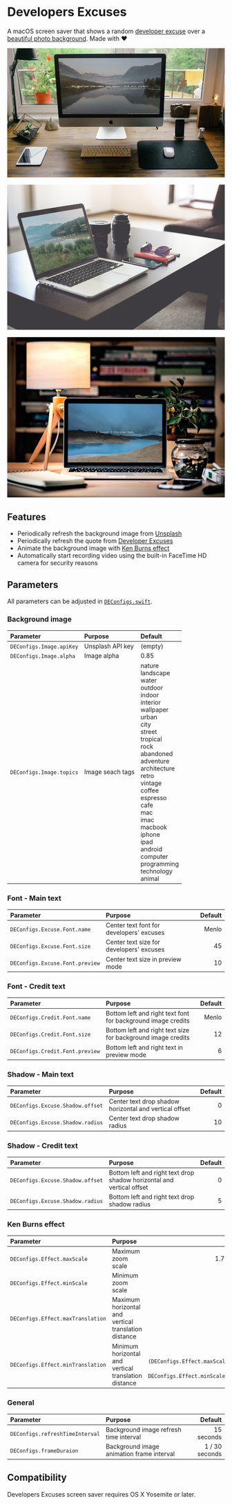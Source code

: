 # Developers Excuses
A macOS screen saver that shows a random [developer excuse](http://www.devexcuses.com) over a [beautiful photo background](https://unsplash.com). Made with ❤

![Screenshot 1](Screenshots/screenshot-1.jpg)

![Screenshot 2](Screenshots/screenshot-2.jpg)

![Screenshot 3](Screenshots/screenshot-3.jpg)

## Features
* Periodically refresh the background image from [Unsplash](https://unsplash.com)
* Periodically refresh the quote from [Developer Excuses](http://www.devexcuses.com)
* Animate the background image with [Ken Burns effect](https://en.wikipedia.org/wiki/Ken_Burns_effect)
* Automatically start recording video using the built-in FaceTime HD camera for security reasons

## Parameters
All parameters can be adjusted in [`DEConfigs.swift`](https://github.com/ayltai/Developers-Excuses/blob/master/DevExcuses/Sources/DEConfigs.swift).

### Background image
| Parameter                | Purpose          | Default                                                                                                                                                                                                                                                                                                                         |
|:-------------------------|:-----------------|:--------------------------------------------------------------------------------------------------------------------------------------------------------------------------------------------------------------------------------------------------------------------------------------------------------------------------------|
| `DEConfigs.Image.apiKey` | Unsplash API key | (empty)                                                                                                                                                                                                                                                                                                                         |
| `DEConfigs.Image.alpha`  | Image alpha      | 0.85                                                                                                                                                                                                                                                                                                                            |
| `DEConfigs.Image.topics` | Image seach tags | nature<br>landscape<br>water<br>outdoor<br>indoor<br>interior<br>wallpaper<br>urban<br>city<br>street<br>tropical<br>rock<br>abandoned<br>adventure<br>architecture<br>retro<br>vintage<br>coffee<br>espresso<br>cafe<br>mac<br>imac<br>macbook<br>iphone<br>ipad<br>android<br>computer<br>programming<br>technology<br>animal |

### Font - Main text
| Parameter                       | Purpose                                  | Default |
|:--------------------------------|:-----------------------------------------|--------:|
| `DEConfigs.Excuse.Font.name`    | Center text font for developers' excuses | Menlo   |
| `DEConfigs.Excuse.Font.size`    | Center text size for developers' excuses | 45      |
| `DEConfigs.Excuse.Font.preview` | Center text size in preview mode         | 10      |

### Font - Credit text
| Parameter                       | Purpose                                                      | Default |
|:--------------------------------|:-------------------------------------------------------------|--------:|
| `DEConfigs.Credit.Font.name`    | Bottom left and right text font for background image credits | Menlo   |
| `DEConfigs.Credit.Font.size`    | Bottom left and right text size for background image credits | 12      |
| `DEConfigs.Credit.Font.preview` | Bottom left and right text in preview mode                   | 6       |

### Shadow - Main text
| Parameter                        | Purpose                                                | Default |
|:---------------------------------|:-------------------------------------------------------|--------:|
| `DEConfigs.Excuse.Shadow.offset` | Center text drop shadow horizontal and vertical offset | 0       |
| `DEConfigs.Excuse.Shadow.radius` | Center text drop shadow radius                         | 10      |

### Shadow - Credit text
| Parameter                        | Purpose                                                               | Default |
|:---------------------------------|:----------------------------------------------------------------------|--------:|
| `DEConfigs.Excuse.Shadow.offset` | Bottom left and right text drop shadow horizontal and vertical offset | 0       |
| `DEConfigs.Excuse.Shadow.radius` | Bottom left and right text drop shadow radius                         | 5       |

### Ken Burns effect
| Parameter                         | Purpose                                              |                                                            |
|:----------------------------------|:-----------------------------------------------------|-----------------------------------------------------------:|
| `DEConfigs.Effect.maxScale`       | Maximum zoom scale                                   | 1.75                                                       |
| `DEConfigs.Effect.minScale`       | Minimum zoom scale                                   | 1                                                          |
| `DEConfigs.Effect.maxTranslation` | Maximum horizontal and vertical translation distance | 0                                                          |
| `DEConfigs.Effect.minTranslation` | Minimum horizontal and vertical translation distance | `-(DEConfigs.Effect.maxScale - DEConfigs.Effect.minScale)` |

### General
| Parameter                       | Purpose                                   | Default        |
|:--------------------------------|:------------------------------------------|---------------:|
| `DEConfigs.refreshTimeInterval` | Background image refresh time interval    | 15 seconds     |
| `DEConfigs.frameDuraion`        | Background image animation frame interval | 1 / 30 seconds |

## Compatibility
Developers Excuses screen saver requires OS X Yosemite or later.
